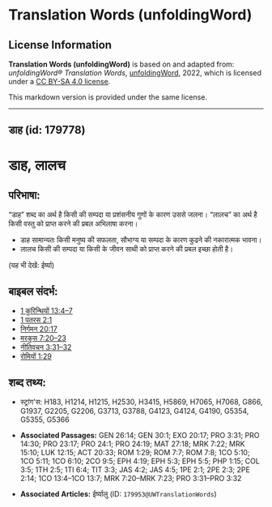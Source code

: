 # Translation Words (unfoldingWord)

## License Information

**Translation Words (unfoldingWord)** is based on and adapted from: _unfoldingWord® Translation Words_, [unfoldingWord](https://unfoldingword.org/utw), 2022, which is licensed under a [CC BY-SA 4.0 license](https://creativecommons.org/licenses/by-sa/4.0/legalcode.en).

This markdown version is provided under the same license.



--------------------------------

## डाह (id: 179778)

डाह, लालच
=========

परिभाषा:
--------

“डाह” शब्द का अर्थ है किसी की सम्पदा या प्रशंसनीय गुणों के कारण उससे जलना। “लालच” का अर्थ है किसी वस्तु को प्राप्त करने की प्रबल अभिलाषा करना।

* डाह सामान्यतः किसी मनुष्य की सफलता, सौभाग्य या सम्पदा के कारण कुढने की नकारात्मक भावना।
* लालच किसी की सम्पदा या किसी के जीवन साथी को प्राप्त करने की प्रबल इच्छा होती है।

(यह भी देखें: ईर्ष्या)

बाइबल संदर्भ:
-------------

* [1 कुरिन्थियों 13:4–7](https://ref.ly/1Cor0:0)
* [1 पतरस 2:1](https://ref.ly/1Pet0:0)
* [निर्गमन 20:17](https://ref.ly/Exod20:17)
* [मरकुस 7:20–23](https://ref.ly/Mark7:20-Mark7:23)
* [नीतिवचन 3:31–32](https://ref.ly/Prov3:31-Prov3:32)
* [रोमियों 1:29](https://ref.ly/Rom1:29)

शब्द तथ्य:
----------

* स्ट्रांग'स: H183, H1214, H1215, H2530, H3415, H5869, H7065, H7068, G866, G1937, G2205, G2206, G3713, G3788, G4123, G4124, G4190, G5354, G5355, G5366

* **Associated Passages:** GEN 26:14; GEN 30:1; EXO 20:17; PRO 3:31; PRO 14:30; PRO 23:17; PRO 24:1; PRO 24:19; MAT 27:18; MRK 7:22; MRK 15:10; LUK 12:15; ACT 20:33; ROM 1:29; ROM 7:7; ROM 7:8; 1CO 5:10; 1CO 5:11; 1CO 6:10; 2CO 9:5; EPH 4:19; EPH 5:3; EPH 5:5; PHP 1:15; COL 3:5; 1TH 2:5; 1TI 6:4; TIT 3:3; JAS 4:2; JAS 4:5; 1PE 2:1; 2PE 2:3; 2PE 2:14; 1CO 13:4–1CO 13:7; MRK 7:20–MRK 7:23; PRO 3:31–PRO 3:32
* **Associated Articles:** ईर्ष्यालु (ID: `179953@UWTranslationWords`)

